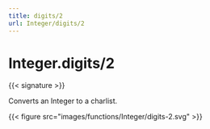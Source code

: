 ```yaml
---
title: digits/2
url: Integer/digits/2
---
```


# Integer.digits/2

{{< signature >}}

Converts an Integer to a charlist.

{{< figure src="images/functions/Integer/digits-2.svg" >}}
